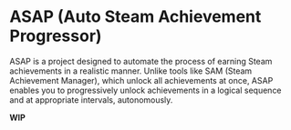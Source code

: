 # ASAP (Auto Steam Achievement Progressor)

ASAP is a project designed to automate the process of earning Steam achievements in a realistic manner. Unlike tools like SAM (Steam Achievement Manager), which unlock all achievements at once, ASAP enables you to progressively unlock achievements in a logical sequence and at appropriate intervals, autonomously.

**WIP**
